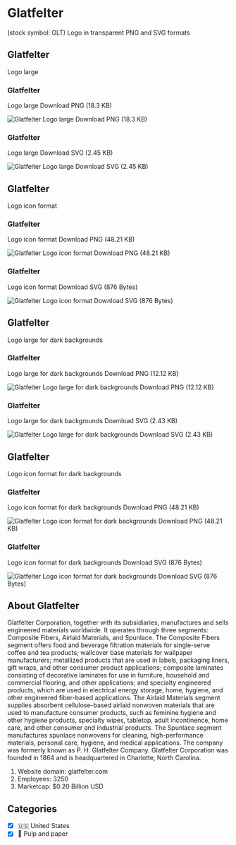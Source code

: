 # Glatfelter
 (stock symbol: GLT) Logo in transparent PNG and SVG formats

## Glatfelter
 Logo large

### Glatfelter
 Logo large Download PNG (18.3 KB)

![Glatfelter
 Logo large Download PNG (18.3 KB)](/img/orig/GLT_BIG-02dc5f31.png)

### Glatfelter
 Logo large Download SVG (2.45 KB)

![Glatfelter
 Logo large Download SVG (2.45 KB)](/img/orig/GLT_BIG-b08f8fb1.svg)

## Glatfelter
 Logo icon format

### Glatfelter
 Logo icon format Download PNG (48.21 KB)

![Glatfelter
 Logo icon format Download PNG (48.21 KB)](/img/orig/GLT-eda512ed.png)

### Glatfelter
 Logo icon format Download SVG (876 Bytes)

![Glatfelter
 Logo icon format Download SVG (876 Bytes)](/img/orig/GLT-2afaa7b2.svg)

## Glatfelter
 Logo large for dark backgrounds

### Glatfelter
 Logo large for dark backgrounds Download PNG (12.12 KB)

![Glatfelter
 Logo large for dark backgrounds Download PNG (12.12 KB)](/img/orig/GLT_BIG.D-ca37cd95.png)

### Glatfelter
 Logo large for dark backgrounds Download SVG (2.43 KB)

![Glatfelter
 Logo large for dark backgrounds Download SVG (2.43 KB)](/img/orig/GLT_BIG.D-52b6c498.svg)

## Glatfelter
 Logo icon format for dark backgrounds

### Glatfelter
 Logo icon format for dark backgrounds Download PNG (48.21 KB)

![Glatfelter
 Logo icon format for dark backgrounds Download PNG (48.21 KB)](/img/orig/GLT.D-c26da530.png)

### Glatfelter
 Logo icon format for dark backgrounds Download SVG (876 Bytes)

![Glatfelter
 Logo icon format for dark backgrounds Download SVG (876 Bytes)](/img/orig/GLT.D-08d97af6.svg)

## About Glatfelter


Glatfelter Corporation, together with its subsidiaries, manufactures and sells engineered materials worldwide. It operates through three segments: Composite Fibers, Airlaid Materials, and Spunlace. The Composite Fibers segment offers food and beverage filtration materials for single-serve coffee and tea products; wallcover base materials for wallpaper manufacturers; metallized products that are used in labels, packaging liners, gift wraps, and other consumer product applications; composite laminates consisting of decorative laminates for use in furniture, household and commercial flooring, and other applications; and specialty engineered products, which are used in electrical energy storage, home, hygiene, and other engineered fiber-based applications. The Airlaid Materials segment supplies absorbent cellulose-based airlaid nonwoven materials that are used to manufacture consumer products, such as feminine hygiene and other hygiene products, specialty wipes, tabletop, adult incontinence, home care, and other consumer and industrial products. The Spunlace segment manufactures spunlace nonwovens for cleaning, high-performance materials, personal care, hygiene, and medical applications. The company was formerly known as P. H. Glatfelter Company. Glatfelter Corporation was founded in 1864 and is headquartered in Charlotte, North Carolina.

1. Website domain: glatfelter.com
2. Employees: 3250
3. Marketcap: $0.20 Billion USD


## Categories
- [x] 🇺🇸 United States
- [x] 📄 Pulp and paper

